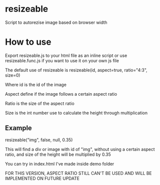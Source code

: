 # resizeable
Script to autorezise image based on browser width

# How to use
Export resizeable.js to your html file as an inline script or use resizeable.func.js if you want to use it on your own js file

The default use of resizeable is resizeable(id, aspect=true, ratio="4:3", size=0)

Where id is the id of the image

Aspect define if the image follows a certain aspect ratio

Ratio is the size of the aspect ratio

Size is the int number use to calculate the height through multiplication

## Example
resizeable("img", false, null, 0.35)

This will find a div or image with id of "img", without using a certain aspect ratio, and size of the height will be multiplied by 0.35

You can try in index.html I've made inside demo folder

FOR THIS VERSION, ASPECT RATIO STILL CAN'T BE USED AND WILL BE IMPLEMENTED ON FUTURE UPDATE
